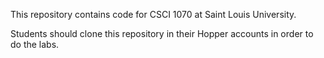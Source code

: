 This repository contains code for CSCI 1070 at Saint Louis University.

Students should clone this repository in their Hopper accounts
in order to do the labs.
